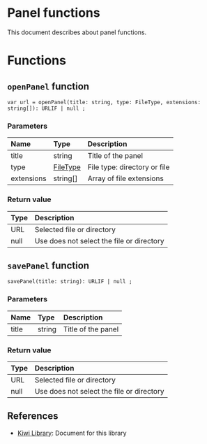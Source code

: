 # Panel functions
This document describes about panel functions.

# Functions
## `openPanel` function
````
var url = openPanel(title: string, type: FileType, extensions: string[]): URLIF | null ;
````
### Parameters
|Name     |Type     |Description              |
|:---     |:---     |:---                     |
|title    |string   |Title of the panel       |
|type     |[FileType](https://github.com/steelwheels/KiwiScript/blob/master/KiwiLibrary/Document/Enum/FileType.md) |File type: directory or file |
|extensions |string[] | Array of file extensions |

### Return value
|Type     |Description              |
|:---     |:---                     |
|URL      |Selected file or directory |
|null     |Use does not select the file or directory  |

## `savePanel` function
````
savePanel(title: string): URLIF | null ;
````
### Parameters
|Name     |Type     |Description              |
|:---     |:---     |:---                     |
|title    |string   |Title of the panel       |

### Return value
|Type     |Description              |
|:---     |:---                     |
|URL      |Selected file or directory |
|null     |Use does not select the file or directory  |

## References
* [Kiwi Library](https://github.com/steelwheels/KiwiScript/blob/master/KiwiLibrary/Document/Library.md): Document for this library

